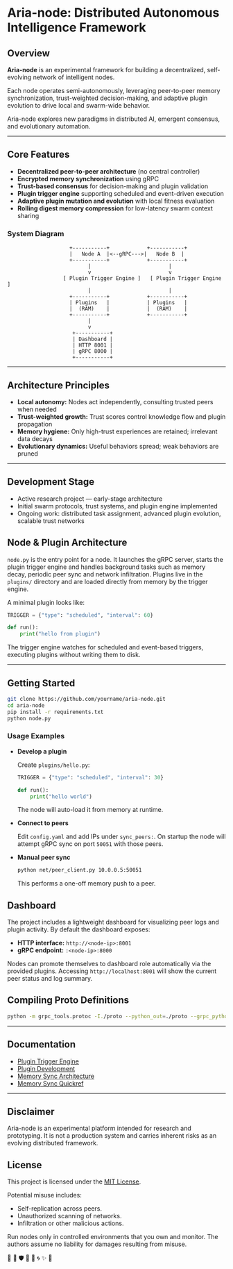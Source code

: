 # Aria-node: Distributed Autonomous Intelligence Framework

## Overview

**Aria-node** is an experimental framework for building a decentralized, self-evolving network of intelligent nodes.

Each node operates semi-autonomously, leveraging peer-to-peer memory synchronization, trust-weighted decision-making, and adaptive plugin evolution to drive local and swarm-wide behavior.

Aria-node explores new paradigms in distributed AI, emergent consensus, and evolutionary automation.

---

## Core Features

- **Decentralized peer-to-peer architecture** (no central controller)
- **Encrypted memory synchronization** using gRPC
- **Trust-based consensus** for decision-making and plugin validation
- **Plugin trigger engine** supporting scheduled and event-driven execution
- **Adaptive plugin mutation and evolution** with local fitness evaluation
- **Rolling digest memory compression** for low-latency swarm context sharing

### System Diagram

```
                    +-----------+            +-----------+
                    |   Node A  |<--gRPC--->|   Node B  |
                    +-----------+            +-----------+
                          |                         |
                          v                         v
                  [ Plugin Trigger Engine ]   [ Plugin Trigger Engine ]
                          |                         |
                    +-----------+            +-----------+
                    | Plugins   |            | Plugins   |
                    |  (RAM)    |            |  (RAM)    |
                    +-----------+            +-----------+
                          |
                          v
                     +-----------+
                     | Dashboard |
                     | HTTP 8001 |
                     | gRPC 8000 |
                     +-----------+
```

---

## Architecture Principles

- **Local autonomy:** Nodes act independently, consulting trusted peers when needed
- **Trust-weighted growth:** Trust scores control knowledge flow and plugin propagation
- **Memory hygiene:** Only high-trust experiences are retained; irrelevant data decays
- **Evolutionary dynamics:** Useful behaviors spread; weak behaviors are pruned

---

## Development Stage

- Active research project — early-stage architecture
- Initial swarm protocols, trust systems, and plugin engine implemented
- Ongoing work: distributed task assignment, advanced plugin evolution, scalable trust networks

## Node & Plugin Architecture

`node.py` is the entry point for a node. It launches the gRPC server, starts the
plugin trigger engine and handles background tasks such as memory decay,
periodic peer sync and network infiltration.  Plugins live in the `plugins/`
directory and are loaded directly from memory by the trigger engine.

A minimal plugin looks like:

```python
TRIGGER = {"type": "scheduled", "interval": 60}

def run():
    print("hello from plugin")
```

The trigger engine watches for scheduled and event-based triggers, executing
plugins without writing them to disk.

---

## Getting Started

```bash
git clone https://github.com/yourname/aria-node.git
cd aria-node
pip install -r requirements.txt
python node.py
```

### Usage Examples

- **Develop a plugin**

  Create `plugins/hello.py`:
  ```python
  TRIGGER = {"type": "scheduled", "interval": 30}

  def run():
      print("hello world")
  ```

  The node will auto-load it from memory at runtime.

- **Connect to peers**

  Edit `config.yaml` and add IPs under `sync_peers:`. On startup the node
  will attempt gRPC sync on port `50051` with those peers.

- **Manual peer sync**

  ```bash
  python net/peer_client.py 10.0.0.5:50051
  ```

  This performs a one-off memory push to a peer.

## Dashboard

The project includes a lightweight dashboard for visualizing peer logs and
plugin activity.  By default the dashboard exposes:

- **HTTP interface:** `http://<node-ip>:8001`
- **gRPC endpoint:** `:<node-ip>:8000`

Nodes can promote themselves to dashboard role automatically via the provided
plugins. Accessing `http://localhost:8001` will show the current peer status
and log summary.

## Compiling Proto Definitions

```bash
python -m grpc_tools.protoc -I./proto --python_out=./proto --grpc_python_out=./proto ./proto/sync.proto
```

---

## Documentation

- [Plugin Trigger Engine](docs/plugin_trigger_engine_usage.md)
- [Plugin Development](docs/plugins.md)
- [Memory Sync Architecture](docs/grpc_sync.md)
- [Memory Sync Quickref](docs/memory_sync_quickref.md)

---

## Disclaimer

Aria-node is an experimental platform intended for research and prototyping.
It is not a production system and carries inherent risks as an evolving distributed framework.


## License

This project is licensed under the [MIT License](LICENSE).

Potential misuse includes:

- Self-replication across peers.
- Unauthorized scanning of networks.
- Infiltration or other malicious actions.

Run nodes only in controlled environments that you own and monitor. The authors assume no liability for damages resulting from misuse.

🤝 🔗 🛡️ 💚 🧠 🌀 ✨ 🚀
